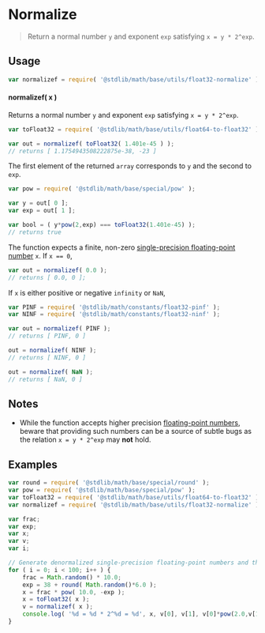 Normalize
===

> Return a normal number `y` and exponent `exp` satisfying `x = y * 2^exp`.


<!-- <usage> -->

## Usage

``` javascript
var normalizef = require( '@stdlib/math/base/utils/float32-normalize' );
```

#### normalizef( x )

Returns a normal number `y` and exponent `exp` satisfying `x = y * 2^exp`.

``` javascript
var toFloat32 = require( '@stdlib/math/base/utils/float64-to-float32' );

var out = normalizef( toFloat32( 1.401e-45 ) );
// returns [ 1.1754943508222875e-38, -23 ]
```

The first element of the returned `array` corresponds to `y` and the second to `exp`.

``` javascript
var pow = require( '@stdlib/math/base/special/pow' );

var y = out[ 0 ];
var exp = out[ 1 ];

var bool = ( y*pow(2,exp) === toFloat32(1.401e-45) );
// returns true
```

The function expects a finite, non-zero [single-precision floating-point number][ieee754] `x`. If `x == 0`,

``` javascript
var out = normalizef( 0.0 );
// returns [ 0.0, 0 ];
```

If `x` is either positive or negative `infinity` or `NaN`,

``` javascript
var PINF = require( '@stdlib/math/constants/float32-pinf' );
var NINF = require( '@stdlib/math/constants/float32-ninf' );

var out = normalizef( PINF );
// returns [ PINF, 0 ]

out = normalizef( NINF );
// returns [ NINF, 0 ]

out = normalizef( NaN );
// returns [ NaN, 0 ]
```

<!-- </usage> -->


<!-- <notes> -->

## Notes

*	While the function accepts higher precision [floating-point numbers][ieee754], beware that providing such numbers can be a source of subtle bugs as the relation `x = y * 2^exp` may __not__ hold.

<!-- </notes> -->


<!-- <examples> -->

## Examples

``` javascript
var round = require( '@stdlib/math/base/special/round' );
var pow = require( '@stdlib/math/base/special/pow' );
var toFloat32 = require( '@stdlib/math/base/utils/float64-to-float32' );
var normalizef = require( '@stdlib/math/base/utils/float32-normalize' );

var frac;
var exp;
var x;
var v;
var i;

// Generate denormalized single-precision floating-point numbers and then normalize them...
for ( i = 0; i < 100; i++ ) {
	frac = Math.random() * 10.0;
	exp = 38 + round( Math.random()*6.0 );
	x = frac * pow( 10.0, -exp );
	x = toFloat32( x );
	v = normalizef( x );
	console.log( '%d = %d * 2^%d = %d', x, v[0], v[1], v[0]*pow(2.0,v[1]) );
}
```

<!-- </examples> -->


<!-- <links> -->

[ieee754]: https://en.wikipedia.org/wiki/IEEE_754-1985

<!-- </links> -->
